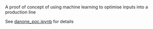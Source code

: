 A proof of concept of using machine learning to optimise inputs into a production line

See [danone_poc.ipynb](https://github.com/Fred-Sheppard/SmartFactory-Machine-Learning-POC/blob/master/danone_poc.ipynb) for details
